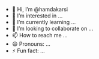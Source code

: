 - 👋 Hi, I’m @hamdakarsi
- 👀 I’m interested in ...
- 🌱 I’m currently learning ...
- 💞️ I’m looking to collaborate on ...
- 📫 How to reach me ...
- 😄 Pronouns: ...
- ⚡ Fun fact: ...

<!---
hamdakarsi/hamdakarsi is a ✨ special ✨ repository because its `README.md` (this file) appears on your GitHub profile.
You can click the Preview link to take a look at your changes.
--->
